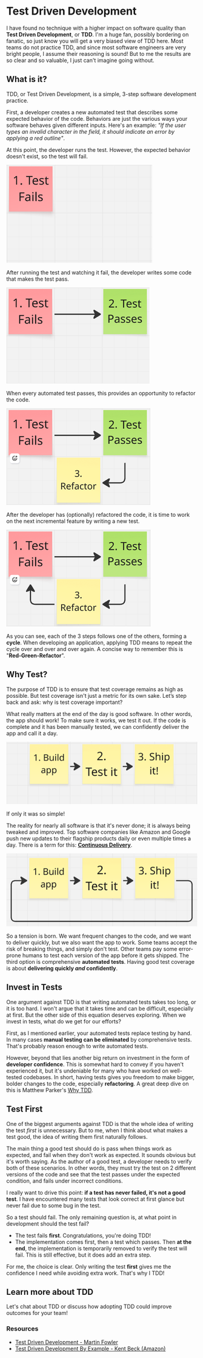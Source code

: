 # Test Driven Development

I have found no technique with a higher impact on software quality than __Test Driven Development__, or __TDD__. I'm a huge fan, possibly bordering on fanatic, so just know you will get a very biased view of TDD here. Most teams do not practice TDD, and since most software engineers are very bright people, I assume their reasoning is sound! But to me the results are so clear and so valuable, I just can't imagine going without.

## What is it?

TDD, or Test Driven Development, is a simple, 3-step software development practice. 

First, a developer creates a new automated test that describes some expected behavior of the code. Behaviors are just the various ways your software behaves given different inputs. Here's an example: _"If the user types an invalid character in the field, it should indicate an error by applying a red outline"_. 

At this point, the developer runs the test. However, the expected behavior doesn't exist, so the test will fail. 

![1 - Failing Test](../img/tdd-1.png)

After running the test and watching it fail, the developer writes some code that makes the test pass.

![2 - Passing Test](../img/tdd-2.png)

When every automated test passes, this provides an opportunity to refactor the code.

![3 - Refactor!](../img/tdd-3.png)

After the developer has (optionally) refactored the code, it is time to work on the next incremental feature by writing a new test.

![4 - Loop is completed](../img/tdd-4.png)

As you can see, each of the 3 steps follows one of the others, forming a __cycle__. When developing an application, applying TDD means to repeat the cycle over and over and over again. A concise way to remember this is "__Red-Green-Refactor__".

## Why Test?

The purpose of TDD is to ensure that test coverage remains as high as possible. But test coverage isn't just a metric for its own sake. Let’s step back and ask: why is test coverage important?

What really matters at the end of the day is good software. In other words, the app should work! To make sure it works, we test it out. If the code is complete and it has been manually tested, we can confidently deliver the app and call it a day. 

![5 - Overly Simple diagram](../img/tdd-5.png)

If only it was so simple!

The reality for nearly all software is that it's never done; it is always being tweaked and improved. Top software companies like Amazon and Google push new updates to their flagship products daily or even multiple times a day. There is a term for this: [__Continuous Delivery__](https://martinfowler.com/books/continuousDelivery.html).

![6 - Another cycle](../img/tdd-6.png)

So a tension is born. We want frequent changes to the code, and we want to deliver quickly, but we also want the app to work. Some teams accept the risk of breaking things, and simply don't test. Other teams pay some error-prone humans to test each version of the app before it gets shipped. The third option is comprehensive __automated tests__. Having good test coverage is about __delivering quickly _and_ confidently__.

## Invest in Tests

One argument against TDD is that writing automated tests takes too long, or it is too hard. I won't argue that it takes time and can be difficult, especially at first. But the other side of this equation deserves exploring. When we invest in tests, what do we get for our efforts?

First, as I mentioned earlier, your automated tests replace testing by hand. In many cases __manual testing can be eliminated__ by comprehensive tests. That's probably reason enough to write automated tests.

However, beyond that lies another big return on investment in the form of __developer confidence__. This is somewhat hard to convey if you haven't experienced it, but it's undeniable for many who have worked on well-tested codebases. In short, having tests gives you freedom to make bigger, bolder changes to the code, especially __refactoring__. A great deep dive on this is Matthew Parker's [Why TDD](https://blogs.vmware.com/tanzu/why-tdd/).

## Test First

One of the biggest arguments against TDD is that the whole idea of writing the test _first_ is unnecessary. But to me, when I think about what makes a test good, the idea of writing them first naturally follows.

The main thing a good test should do is pass when things work as expected, and fail when they don't work as expected. It sounds obvious but it's worth saying. As the author of a good test, a developer needs to verify both of these scenarios. In other words, they must try the test on 2 different versions of the code and see that the test passes under the expected condition, and fails under incorrect conditions.

I really want to drive this point: __if a test has never failed, it's not a good test__. I have encountered many tests that look correct at first glance but never fail due to some bug in the test. 

So a test should fail. The only remaining question is, at what point in development should the test fail? 

* The test fails __first__. Congratulations, you're doing TDD! 
* The implementation comes first, then a test which passes. Then __at the end__, the implementation is temporarily removed to verify the test will fail. This is still effective, but it does add an extra step.

For me, the choice is clear. Only writing the test __first__ gives me the confidence I need while avoiding extra work. That's why I TDD!

## Learn more about TDD

Let's chat about TDD or discuss how adopting TDD could improve outcomes for your team! 

### Resources

* [Test Driven Development - Martin Fowler](https://martinfowler.com/bliki/TestDrivenDevelopment.html)
* [Test Driven Development By Example - Kent Beck (Amazon)](https://www.amazon.com/Test-Driven-Development-Kent-Beck/dp/0321146530)